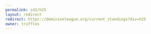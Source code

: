```yaml
---
permalink: s42/h25
layout: redirect
redirect: https://dominionleague.org/current_standings?div=h25
owner: truffles
---
```

